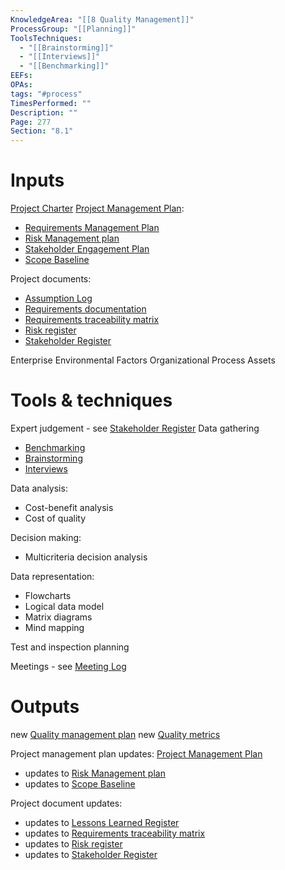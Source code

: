 ```yaml
---
KnowledgeArea: "[[8 Quality Management]]"
ProcessGroup: "[[Planning]]"
ToolsTechniques:
  - "[[Brainstorming]]"
  - "[[Interviews]]"
  - "[[Benchmarking]]"
EEFs:
OPAs:
tags: "#process"
TimesPerformed: ""
Description: ""
Page: 277
Section: "8.1"
---
```

# Inputs
[Project Charter](Project%20Charter.md)
[Project Management Plan](Project%20Management%20Plan.md):
* [Requirements Management Plan](Requirements%20Management%20Plan.md)
* [Risk Management plan](Risk%20Management%20plan.md)
* [Stakeholder Engagement Plan](Stakeholder%20Engagement%20Plan.md)
* [Scope Baseline](Scope%20Baseline.md)

Project documents:
* [Assumption Log](Assumption%20Log.md)
* [Requirements documentation](Requirements%20documentation.md)
* [Requirements traceability matrix](Requirements%20traceability%20matrix.md)
* [Risk register](Risk%20register.md)
* [Stakeholder Register](Stakeholder%20Register.md)

Enterprise Environmental Factors
Organizational Process Assets

# Tools & techniques
Expert judgement - see [Stakeholder Register](Stakeholder%20Register.md)
Data gathering
* [Benchmarking](Benchmarking.md)
* [Brainstorming](Brainstorming.md)
* [Interviews](Interviews.md)

Data analysis:
* Cost-benefit analysis
* Cost of quality

Decision making:
* Multicriteria decision analysis

Data representation:
* Flowcharts
* Logical data model
* Matrix diagrams
* Mind mapping

Test and inspection planning

Meetings - see [Meeting Log](Meeting%20Log.md)
# Outputs
new [Quality management plan](Quality%20management%20plan.md)
new [Quality metrics](Quality%20metrics.md)

Project management plan updates: [Project Management Plan](Project%20Management%20Plan.md)
* updates to [Risk Management plan](Risk%20Management%20plan.md)
* updates to [Scope Baseline](Scope%20Baseline.md)


Project document updates:
* updates to [Lessons Learned Register](Lessons%20Learned%20Register.md)
* updates to [Requirements traceability matrix](Requirements%20traceability%20matrix.md)
* updates to [Risk register](Risk%20register.md)
* updates to [Stakeholder Register](Stakeholder%20Register.md)


